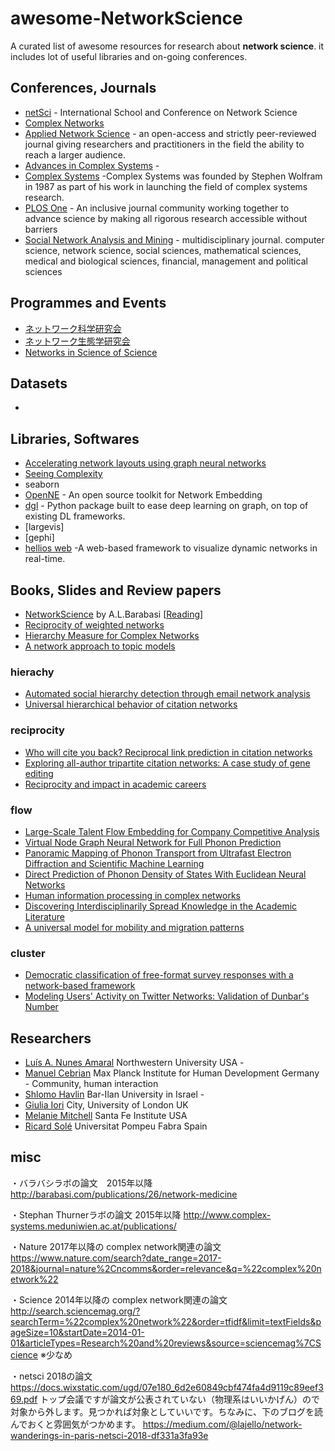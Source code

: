 # awesome-NetworkScience
A curated list of awesome resources for research about **network science**. it includes lot of useful libraries and on-going conferences.

## Conferences, Journals
- [netSci](https://netscix2024.netscisociety.org/) - International School and Conference on Network Science
- [Complex Networks](http://www.complexnetworks.org/)
- [Applied Network Science](https://appliednetsci.springeropen.com/) - an open-access and strictly peer-reviewed journal giving researchers and practitioners in the field the ability to reach a larger audience.
- [Advances in Complex Systems](https://www.worldscientific.com/toc/acs/24/02) -
- [Complex Systems](https://www.complex-systems.com/about/) -Complex Systems was founded by Stephen Wolfram in 1987 as part of his work in launching the field of complex systems research.
- [PLOS One](https://journals.plos.org/plosone/) - An inclusive journal community working together to advance science by making all rigorous research accessible without barriers
- [Social Network Analysis and Mining](https://www.springer.com/journal/13278/) - multidisciplinary journal. computer science, network science, social sciences, mathematical sciences, medical and biological sciences, financial, management and political sciences

## Programmes and Events
- [ネットワーク科学研究会](https://www.network-science-seminar.com/top)
- [ネットワーク生態学研究会](https://www.neteco.jp/%E3%83%9B%E3%83%BC%E3%83%A0)
- [Networks in Science of Science](https://netscisci.github.io/)

## Datasets
- 

## Libraries, Softwares
- [Accelerating network layouts using graph neural networks](https://www.nature.com/articles/s41467-023-37189-2)
- [Seeing Complexity](https://seeingcomplexity.wordpress.com/2011/02/05/hierarchical-edge-bundles/)
- seaborn
- [OpenNE](https://github.com/thunlp/OpenNE) - An open source toolkit for Network Embedding
- [dgl](https://github.com/dmlc/dgl) - Python package built to ease deep learning on graph, on top of existing DL frameworks.
- [largevis]
- [gephi]
- [hellios web](https://github.com/filipinascimento/helios-web) -A web-based framework to visualize dynamic networks in real-time.

## Books, Slides and Review papers
- [NetworkScience](http://networksciencebook.com/) by A.L.Barabasi [[Reading](https://github.com/team-sakata/Readings-Barabasi-networkscience)]
- [Reciprocity of weighted networks](https://www.nature.com/articles/srep02729)
- [Hierarchy Measure for Complex Networks](https://journals.plos.org/plosone/article?id=10.1371/journal.pone.0033799)
- [A network approach to topic models](https://www.science.org/doi/10.1126/sciadv.aaq1360#:~:text=Topic%20models%20are%20one%20popular,of%20a%20collection%20of%20documents.&text=We%20obtain%20a%20fresh%20view,finding%20communities%20in%20complex%20networks)

### hierachy
- [Automated social hierarchy detection through email network analysis](https://dl.acm.org/doi/10.1145/1348549.1348562)
- [Universal hierarchical behavior of citation networks](https://iopscience.iop.org/article/10.1088/1742-5468/2014/05/P05023)

### reciprocity
- [Who will cite you back? Reciprocal link prediction in citation networks](https://www.emerald.com/insight/content/doi/10.1108/LHT-02-2017-0044/full/html)
- [Exploring all-author tripartite citation networks: A case study of gene editing](https://www.sciencedirect.com/science/article/abs/pii/S175115771830244X)
- [Reciprocity and impact in academic careers](https://epjdatascience.springeropen.com/articles/10.1140/epjds/s13688-019-0199-3)

### flow
- [Large-Scale Talent Flow Embedding for Company Competitive Analysis](https://dl.acm.org/doi/fullHtml/10.1145/3366423.3380299)
- [Virtual Node Graph Neural Network for Full Phonon Prediction](https://arxiv.org/abs/2301.02197)
- [Panoramic Mapping of Phonon Transport from Ultrafast Electron Diffraction and Scientific Machine Learning
](https://onlinelibrary.wiley.com/doi/10.1002/adma.202206997)
- [Direct Prediction of Phonon Density of States With Euclidean Neural Networks](https://onlinelibrary.wiley.com/doi/10.1002/advs.202004214)
- [Human information processing in complex networks](https://arxiv.org/abs/1906.00926)
- [Discovering Interdisciplinarily Spread Knowledge in the Academic Literature](https://ieeexplore.ieee.org/abstract/document/9528418)
- [A universal model for mobility and migration patterns](https://www.nature.com/articles/nature10856)

### cluster
- [Democratic classification of free-format survey responses with a network-based framework](https://www.nature.com/articles/s42256-019-0071-y)
- [Modeling Users' Activity on Twitter Networks: Validation of Dunbar's Number](https://journals.plos.org/plosone/article?id=10.1371/journal.pone.0022656) 

## Researchers
- [Luís A. Nunes Amaral](https://amaral.northwestern.edu/people/amaral/) Northwestern University USA - 
- [Manuel Cebrian](https://scholar.google.ca/citations?user=ZkBTPkUAAAAJ&hl=en) Max Planck Institute for Human Development Germany - Community, human interaction
- [Shlomo Havlin](https://havlin.ph.biu.ac.il/) Bar-Ilan University in Israel - 
- [Giulia Iori](https://www.city.ac.uk/about/people/academics/giulia-iori) City, University of London UK
- [Melanie Mitchell](https://melaniemitchell.me/) Santa Fe Institute USA
- [Ricard Solé](http://complex.upf.edu/ricard-sol%C3%A9) Universitat Pompeu Fabra Spain


## misc
・バラバシラボの論文　2015年以降
http://barabasi.com/publications/26/network-medicine

・Stephan Thurnerラボの論文 2015年以降
http://www.complex-systems.meduniwien.ac.at/publications/

・Nature 2017年以降の complex network関連の論文
https://www.nature.com/search?date_range=2017-2018&journal=nature%2Cncomms&order=relevance&q=%22complex%20network%22

・Science 2014年以降の complex network関連の論文
http://search.sciencemag.org/?searchTerm=%22complex%20network%22&order=tfidf&limit=textFields&pageSize=10&startDate=2014-01-01&articleTypes=Research%20and%20reviews&source=sciencemag%7CScience
※少なめ

・netsci 2018の論文
https://docs.wixstatic.com/ugd/07e180_6d2e60849cbf474fa4d9119c89eef369.pdf
トップ会議ですが論文が公表されていない（物理系はいいかげん）ので対象から外します。見つかれば対象としていいです。ちなみに、下のブログを読んでおくと雰囲気がつかめます。
https://medium.com/@lajello/network-wanderings-in-paris-netsci-2018-df331a3fa93e
